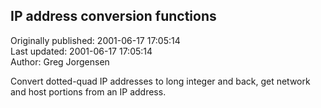 ## IP address conversion functions  
Originally published: 2001-06-17 17:05:14  
Last updated: 2001-06-17 17:05:14  
Author: Greg Jorgensen  
  
Convert dotted-quad IP addresses to long integer and back, get network and host portions from an IP address.